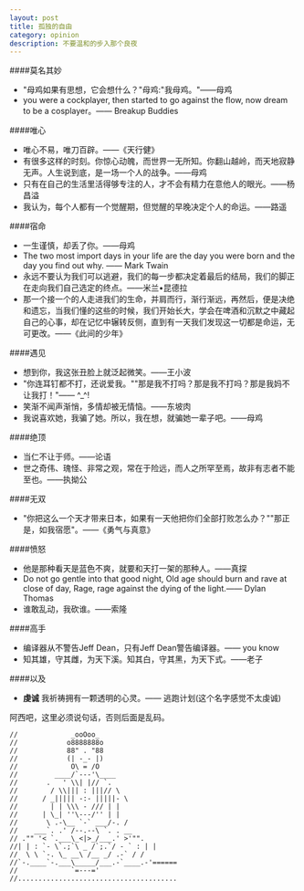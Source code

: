 ```yaml
---
layout: post
title: 孤独的自由
category: opinion
description: 不要温和的步入那个良夜
---
```


####莫名其妙
* "母鸡如果有思想，它会想什么？"母鸡:"我母鸡。"——母鸡
* you were a cockplayer, then started to go against the flow, now dream to be a cosplayer。—— Breakup Buddies

####唯心
* 唯心不易，唯刀百辟。——《天行健》
* 有很多这样的时刻。你惊心动魄，而世界一无所知。你翻山越岭，而天地寂静无声。人生说到底，是一场一个人的战争。——母鸡
* 只有在自己的生活里活得够专注的人，才不会有精力在意他人的眼光。——杨昌溢
* 我认为，每个人都有一个觉醒期，但觉醒的早晚决定个人的命运。——路遥

####宿命  
* 一生谨慎，却丢了你。——母鸡  
* The two most import days in your life are the day you were born and the day you find out why. —— Mark Twain
* 永远不要认为我们可以逃避，我们的每一步都决定着最后的结局，我们的脚正在走向我们自己选定的终点。——米兰•昆德拉
* 那一个接一个的人走进我们的生命，并肩而行，渐行渐远，再然后，便是决绝和遗忘，当我们懂的这些的时候，我们开始长大，学会在啤酒和沉默之中藏起自己的心事，却在记忆中辗转反侧，直到有一天我们发现这一切都是命运，无可更改。——《此间的少年》

####遇见
* 想到你，我这张丑脸上就泛起微笑。——王小波
* "你连耳钉都不打，还说爱我。""那是我不打吗？那是我不打吗？那是我妈不让我打！"—— ^_^!
* 笑渐不闻声渐悄，多情却被无情恼。——东坡肉
* 我说喜欢她，我骗了她。所以，我在想，就骗她一辈子吧。——母鸡

####绝顶
* 当仁不让于师。——论语
* 世之奇伟、瑰怪、非常之观，常在于险远，而人之所罕至焉，故非有志者不能至也。——执拗公

####无双
* "你把这么一个天才带来日本，如果有一天他把你们全部打败怎么办？""那正是，如我宿愿"。——《勇气与真意》

####愤怒
* 他是那种看天是蓝色不爽，就要和天打一架的那种人。——真探
* Do not go gentle into that good night, Old age should burn and rave at close of day, Rage, rage against the dying of the light.—— Dylan Thomas
* 谁敢乱动，我砍谁。——索隆

####高手
* 编译器从不警告Jeff Dean，只有Jeff Dean警告编译器。—— you know
* 知其雄，守其雌，为天下溪。知其白，守其黑，为天下式。——老子


####以及
* **虔诚** 我祈祷拥有一颗透明的心灵。—— 逃跑计划(这个名字感觉不太虔诚)

阿西吧，这里必须说句话，否则后面是乱码。

    //             _ooOoo_  
    //            o8888888o  
    //            88" . "88  
    //            (| -_- |)  
    //             O\ = /O  
    //         ____/`---'\____  
    //       .   ' \\| |// `.  
    //        / \\||| : |||// \  
    //      / _||||| -:- |||||- \  
    //        | | \\\ - /// | |  
    //      | \_| ''\---/'' | |  
    //       \ .-\__ `-` ___/-. /  
    //    ___`. .' /--.--\ `. . __  
    // ."" '< `.___\_<|>_/___.' >'"".  
    //| | : `- \`.;`\ _ /`;.`/ - ` : | |  
    //  \ \ `-. \_ __\ /__ _/ .-` / /  
    //`-.____`-.___\_____/___.-`____.-'======  
    //             `=---='  
    //.......................................  



[Courage]:    http://www.douban.com/note/218498393/  "Courage"